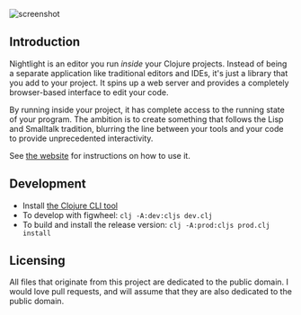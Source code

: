 ![screenshot](screenshot.png)

## Introduction

Nightlight is an editor you run *inside* your Clojure projects. Instead of being a separate application like traditional editors and IDEs, it's just a library that you add to your project. It spins up a web server and provides a completely browser-based interface to edit your code.

By running inside your project, it has complete access to the running state of your program. The ambition is to create something that follows the Lisp and Smalltalk tradition, blurring the line between your tools and your code to provide unprecedented interactivity.

See [the website](https://sekao.net/nightlight/) for instructions on how to use it.

## Development

* Install [the Clojure CLI tool](https://clojure.org/guides/getting_started#_clojure_installer_and_cli_tools)
* To develop with figwheel: `clj -A:dev:cljs dev.clj`
* To build and install the release version: `clj -A:prod:cljs prod.clj install`

## Licensing

All files that originate from this project are dedicated to the public domain. I would love pull requests, and will assume that they are also dedicated to the public domain.
